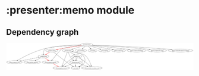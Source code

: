 # :presenter:memo module
## Dependency graph
![Dependency graph](../../docs/images/graphs/dep_graph_presenter_memo.svg)
